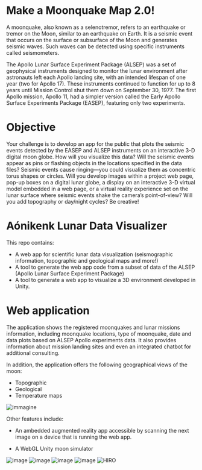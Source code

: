 # Make a Moonquake Map 2.0!
A moonquake, also known as a selenotremor, refers to an earthquake or tremor on the Moon, similar to an earthquake on Earth. It is a seismic event that occurs on the surface or subsurface of the Moon and generates seismic waves. Such waves can be detected using specific instruments called seismometers.

The Apollo Lunar Surface Experiment Package (ALSEP) was a set of geophysical instruments designed to monitor the lunar environment after astronauts left each Apollo landing site, with an intended lifespan of one year (two for Apollo 17). These instruments continued to function for up to 8 years until Mission Control shut them down on September 30, 1977. The first Apollo mission, Apollo 11, had a simpler version called the Early Apollo Surface Experiments Package (EASEP), featuring only two experiments.

# Objective
Your challenge is to develop an app for the public that plots the seismic events detected by the EASEP and ALSEP instruments on an interactive 3-D digital moon globe. How will you visualize this data? Will the seismic events appear as pins or flashing objects in the locations specified in the data files? Seismic events cause ringing—you could visualize them as concentric torus shapes or circles. Will you develop images within a project web page, pop-up boxes on a digital lunar globe, a display on an interactive 3-D virtual model embedded in a web page, or a virtual reality experience set on the lunar surface where seismic events shake the camera’s point-of-view? Will you add topography or day/night cycles? Be creative!

# Aónikenk Lunar Data Visualizer

This repo contains:
- A web app for scientific lunar data visualization (seismographic information, topographic and geological maps and more!)
- A tool to generate the web app code from a subset of data of the ALSEP (Apollo Lunar Surface Experiment Package)
- A tool to generate a web app to visualize a 3D environment developed in Unity.

# Web application
The application shows the registered moonquakes and lunar missions information, including moonquake locations, type of moonquake, date and data plots based on ALSEP Apollo experiments data. It also provides information about mission landing sites and even an integrated chatbot for additional consulting.

In addition, the application offers the following geographical views of the moon:
- Topographic
- Geological
- Temperature maps
  
![immagine](https://github.com/spacebee-technologies/Moonquakes-SpaceApps2023/assets/54816650/0ed97bbb-eed2-46e9-a99b-a6288b674c58)

Other features include:
- An ambedded augmented reality app accessible by scanning the next image on a device that is running the web app.

- A WebGL Unity moon simulator
 
![image](https://github.com/spacebee-technologies/Moonquakes-SpaceApps2023/assets/70104934/54bc57c3-a69e-4b97-a35d-431f4038e2c7)
![image](https://github.com/spacebee-technologies/Moonquakes-SpaceApps2023/assets/70104934/73b792cb-6243-4aef-96d0-0911b45431e0)
![image](https://github.com/spacebee-technologies/Moonquakes-SpaceApps2023/assets/70104934/f2f1f86a-62bf-4a07-b579-f8e66611252c)
![image](https://github.com/spacebee-technologies/Moonquakes-SpaceApps2023/assets/70104934/9003e54c-9275-4aed-8834-37a3967406e5)
![HIRO](https://github.com/spacebee-technologies/Moonquakes-SpaceApps2023/assets/70104934/8d4be661-4c33-4293-b996-da8cb0a65089)

